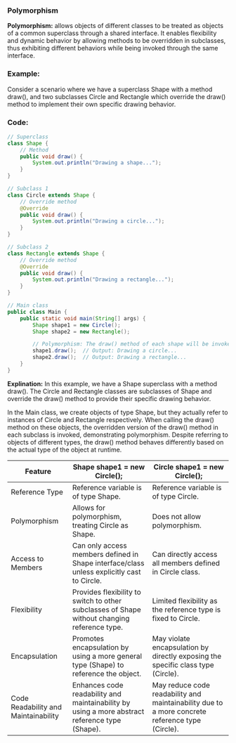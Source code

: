 ### Polymorphism
**Polymorphism:** allows objects of different classes to be treated as objects of a common superclass through a shared interface. It enables flexibility and dynamic behavior by allowing methods to be overridden in subclasses, thus exhibiting different behaviors while being invoked through the same interface.

### Example:
Consider a scenario where we have a superclass Shape with a method draw(), and two subclasses Circle and Rectangle which override the draw() method to implement their own specific drawing behavior.

### Code:
```java
// Superclass
class Shape {
    // Method
    public void draw() {
        System.out.println("Drawing a shape...");
    }
}

// Subclass 1
class Circle extends Shape {
    // Override method
    @Override
    public void draw() {
        System.out.println("Drawing a circle...");
    }
}

// Subclass 2
class Rectangle extends Shape {
    // Override method
    @Override
    public void draw() {
        System.out.println("Drawing a rectangle...");
    }
}

// Main class
public class Main {
    public static void main(String[] args) {
        Shape shape1 = new Circle();
        Shape shape2 = new Rectangle();

        // Polymorphism: The draw() method of each shape will be invoked dynamically
        shape1.draw();  // Output: Drawing a circle...
        shape2.draw();  // Output: Drawing a rectangle...
    }
}
```
**Explination:**
In this example, we have a Shape superclass with a method draw(). The Circle and Rectangle classes are subclasses of Shape and override the draw() method to provide their specific drawing behavior.

In the Main class, we create objects of type Shape, but they actually refer to instances of Circle and Rectangle respectively. When calling the draw() method on these objects, the overridden version of the draw() method in each subclass is invoked, demonstrating polymorphism. Despite referring to objects of different types, the draw() method behaves differently based on the actual type of the object at runtime.

| Feature                               | Shape shape1 = new Circle();                        | Circle shape1 = new Circle();                       |
|---------------------------------------|------------------------------------------------------|-----------------------------------------------------|
| Reference Type                        | Reference variable is of type Shape.                 | Reference variable is of type Circle.               |
| Polymorphism                          | Allows for polymorphism, treating Circle as Shape.    | Does not allow polymorphism.                        |
| Access to Members                     | Can only access members defined in Shape interface/class unless explicitly cast to Circle. | Can directly access all members defined in Circle class. |
| Flexibility                           | Provides flexibility to switch to other subclasses of Shape without changing reference type. | Limited flexibility as the reference type is fixed to Circle. |
| Encapsulation                        | Promotes encapsulation by using a more general type (Shape) to reference the object. | May violate encapsulation by directly exposing the specific class type (Circle). |
| Code Readability and Maintainability  | Enhances code readability and maintainability by using a more abstract reference type (Shape). | May reduce code readability and maintainability due to a more concrete reference type (Circle). |

